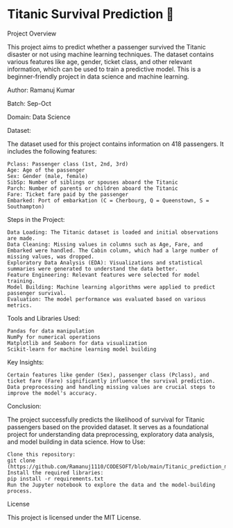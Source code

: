 # Titanic Survival Prediction 🚢
Project Overview

This project aims to predict whether a passenger survived the Titanic disaster or not using machine learning techniques. The dataset contains various features like age, gender, ticket class, and other relevant information, which can be used to train a predictive model. This is a beginner-friendly project in data science and machine learning.


Author: Ramanuj Kumar

Batch: Sep-Oct

Domain: Data Science

Dataset:

The dataset used for this project contains information on 418 passengers. It includes the following features:

    Pclass: Passenger class (1st, 2nd, 3rd)
    Age: Age of the passenger
    Sex: Gender (male, female)
    SibSp: Number of siblings or spouses aboard the Titanic
    Parch: Number of parents or children aboard the Titanic
    Fare: Ticket fare paid by the passenger
    Embarked: Port of embarkation (C = Cherbourg, Q = Queenstown, S = Southampton)

Steps in the Project:

    Data Loading: The Titanic dataset is loaded and initial observations are made.
    Data Cleaning: Missing values in columns such as Age, Fare, and Embarked were handled. The Cabin column, which had a large number of missing values, was dropped.
    Exploratory Data Analysis (EDA): Visualizations and statistical summaries were generated to understand the data better.
    Feature Engineering: Relevant features were selected for model training.
    Model Building: Machine learning algorithms were applied to predict passenger survival.
    Evaluation: The model performance was evaluated based on various metrics.

Tools and Libraries Used:

    Pandas for data manipulation
    NumPy for numerical operations
    Matplotlib and Seaborn for data visualization
    Scikit-learn for machine learning model building

Key Insights:

    Certain features like gender (Sex), passenger class (Pclass), and ticket fare (Fare) significantly influence the survival prediction.
    Data preprocessing and handling missing values are crucial steps to improve the model's accuracy.

Conclusion:

The project successfully predicts the likelihood of survival for Titanic passengers based on the provided dataset. It serves as a foundational project for understanding data preprocessing, exploratory data analysis, and model building in data science.
How to Use:

    Clone this repository:
    git clone (https://github.com/Ramanuj1110/CODESOFT/blob/main/Titanic_prediction_model.ipynb)
    Install the required libraries:
    pip install -r requirements.txt
    Run the Jupyter notebook to explore the data and the model-building process.

License

This project is licensed under the MIT License.
